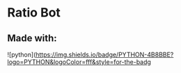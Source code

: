# Ratio Bot

## Made with:

![python](https://img.shields.io/badge/PYTHON-4B8BBE?logo=PYTHON&logoColor=fff&style=for-the-badg